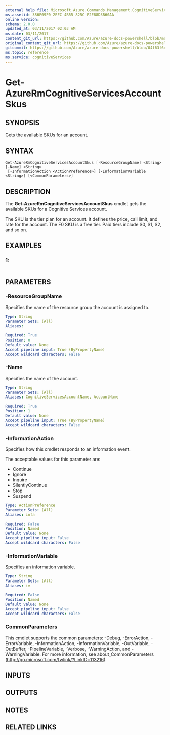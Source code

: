 ```yaml
---
external help file: Microsoft.Azure.Commands.Management.CognitiveServices.dll-Help.xml
ms.assetid: 386F09F0-2EEC-4B55-825C-F2E88D3B60AA
online version:
schema: 2.0.0
updated_at: 03/11/2017 02:03 AM
ms.date: 03/11/2017
content_git_url: https://github.com/Azure/azure-docs-powershell/blob/master/azureps-cmdlets-docs/ResourceManager/AzureRM.CognitiveServices/v0.5.0/Get-AzureRmCognitiveServicesAccountSkus.md
original_content_git_url: https://github.com/Azure/azure-docs-powershell/blob/master/azureps-cmdlets-docs/ResourceManager/AzureRM.CognitiveServices/v0.5.0/Get-AzureRmCognitiveServicesAccountSkus.md
gitcommit: https://github.com/Azure/azure-docs-powershell/blob/04f63f6e685743ace2c57eb157574e34e8610b1c
ms.topic: reference
ms.service: cognitiveServices
---
```


# Get-AzureRmCognitiveServicesAccountSkus

## SYNOPSIS
Gets the available SKUs for an account.

## SYNTAX

```
Get-AzureRmCognitiveServicesAccountSkus [-ResourceGroupName] <String> [-Name] <String>
 [-InformationAction <ActionPreference>] [-InformationVariable <String>] [<CommonParameters>]
```

## DESCRIPTION
The **Get-AzureRmCognitiveServicesAccountSkus** cmdlet gets the available SKUs for a Cognitive Services account.

The SKU is the tier plan for an account.
It defines the price, call limit, and rate for the account.
The F0 SKU is a free tier.
Paid tiers include S0, S1, S2, and so on.

## EXAMPLES

### 1:
```

```

## PARAMETERS

### -ResourceGroupName
Specifies the name of the resource group the account is assigned to.

```yaml
Type: String
Parameter Sets: (All)
Aliases: 

Required: True
Position: 0
Default value: None
Accept pipeline input: True (ByPropertyName)
Accept wildcard characters: False
```

### -Name
Specifies the name of the account.

```yaml
Type: String
Parameter Sets: (All)
Aliases: CognitiveServicesAccountName, AccountName

Required: True
Position: 1
Default value: None
Accept pipeline input: True (ByPropertyName)
Accept wildcard characters: False
```

### -InformationAction
Specifies how this cmdlet responds to an information event.

The acceptable values for this parameter are:

- Continue
- Ignore
- Inquire
- SilentlyContinue
- Stop
- Suspend

```yaml
Type: ActionPreference
Parameter Sets: (All)
Aliases: infa

Required: False
Position: Named
Default value: None
Accept pipeline input: False
Accept wildcard characters: False
```

### -InformationVariable
Specifies an information variable.

```yaml
Type: String
Parameter Sets: (All)
Aliases: iv

Required: False
Position: Named
Default value: None
Accept pipeline input: False
Accept wildcard characters: False
```

### CommonParameters
This cmdlet supports the common parameters: -Debug, -ErrorAction, -ErrorVariable, -InformationAction, -InformationVariable, -OutVariable, -OutBuffer, -PipelineVariable, -Verbose, -WarningAction, and -WarningVariable. For more information, see about_CommonParameters (http://go.microsoft.com/fwlink/?LinkID=113216).

## INPUTS

## OUTPUTS

## NOTES

## RELATED LINKS

